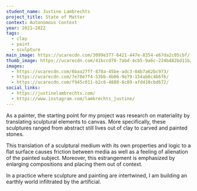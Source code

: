 ```yaml
---
student_name: Justine Lambrechts
project_title: State of Matter
context: Autonomous Context
year: 2021—2022
tags:
  - clay
  - paint
  - sculpture
main_image: https://ucarecdn.com/3099e377-6421-447e-8354-e67da2c05cbf/
thumb_image: https://ucarecdn.com/41bccd78-7abd-4cb5-9a6c-224b482bd11b/
images:
  - https://ucarecdn.com/6baa27ff-878a-45be-adc3-84b7a62bc973/
  - https://ucarecdn.com/7e78e7f4-53bb-4b06-9e79-154ab6c4b6f6/
  - https://ucarecdn.com/f945c011-b2c6-4880-8c89-afd410cbd672/
social_links:
  - https://justinelambrechts.com/
  - https://www.instagram.com/lambrechts_justine/
---
```

As a painter, the starting point for my project was research on materiality by translating sculptural elements to canvas. More specifically, these sculptures ranged from abstract still lives out of clay to carved and painted stones. 

This translation of a sculptural medium with its own properties and logic to a flat surface causes friction between media as well as a feeling of alienation of the painted subject. Moreover, this estrangement is emphasized by enlarging compositions and placing them out of context.

In a practice where sculpture and painting are intertwined, I am building an earthly world infiltrated by the artificial.